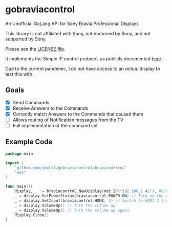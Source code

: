 # gobraviacontrol
An Unofficial GoLang API for Sony Bravia Professional Displays

This library is not affiliated with Sony, not endorsed by Sony, and not supported by Sony.  

Please see the [LICENSE file](LICENSE). 

It implements the Simple IP control protocol, as publicly documented [here](https://pro-bravia.sony.net/develop/integrate/ssip/overview/index.html).

Due to the current pandemic, I do not have access to an _actual_ display to test this with.

## Goals
- [X] Send Commands
- [x] Receive Answers to the Commands
- [X] Correctly match Answers to the Commands that caused them
- [ ] Allows routing of Notification messages from the TV
- [ ] Full implementation of the command set

## Example Code

```go
package main

import (
	"github.com/jmale1/gobraviacontrol/braviacontrol"
	"net"
)

func main(){
	display, _ := braviacontrol.NewDisplay(net.IP("192.168.1.42"), 8080)
    _ = display.SetPowerStatus(braviacontrol.POWER_ON) // Turn on the display
    _ = display.SetInput(braviacontrol.HDMI, 2) // Switch to HDMI 2 input
	_ = display.VolumeUp() // Turn the volume up
    _ = display.VolumeUp() // Turn the volume up again
    display.Close()
}
```
